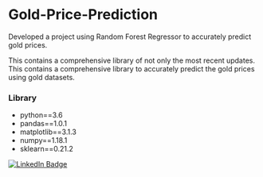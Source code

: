 # Gold-Price-Prediction
Developed a project using Random Forest Regressor to accurately predict gold prices.

This contains a comprehensive library of not only the most recent updates. This contains a comprehensive library to accurately predict the gold prices using gold datasets.

### Library
- python==3.6
- pandas==1.0.1
- matplotlib==3.1.3
- numpy==1.18.1
- sklearn==0.21.2

[![LinkedIn Badge](https://img.shields.io/badge/LinkedIn-Profile-informational?style=flat&logo=linkedin&logoColor=white&color=0D76A8)](https://www.linkedin.com/in/ashmit-singh-832b36202)
